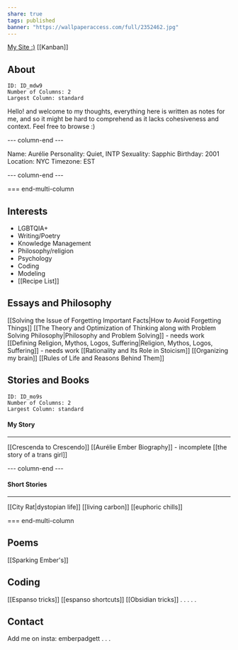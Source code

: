 ```yaml
---
share: true
tags: published
banner: "https://wallpaperaccess.com/full/2352462.jpg"
---
```

[My Site :)](https://emberauclair.github.io/Aurelie2/notes/landing/) 
[[Kanban]]
## About
```start-multi-column
ID: ID_mdw9
Number of Columns: 2
Largest Column: standard
```

Hello! and welcome to my thoughts, everything here is written as notes for me, and so it might be hard to comprehend as it lacks cohesiveness and context. Feel free to browse :)


--- column-end ---


Name: Aurélie
Personality: Quiet,  INTP
Sexuality: Sapphic
Birthday: 2001
Location: NYC
Timezone: EST


--- column-end ---

=== end-multi-column
## Interests
- LGBTQIA+
- Writing/Poetry
- Knowledge Management
- Philosophy/religion
- Psychology
- Coding
- Modeling
- [[Recipe List]] 

## Essays and Philosophy
[[Solving the Issue of Forgetting Important Facts|How to Avoid Forgetting Things]]
[[The Theory and Optimization of Thinking along with Problem Solving Philosophy|Philosophy and Problem Solving]] - needs work
[[Defining Religion, Mythos, Logos, Suffering|Religion, Mythos, Logos, Suffering]] - needs work
[[Rationality and Its Role in Stoicism]]
[[Organizing my brain]]
[[Rules of Life and Reasons Behind Them]]

## Stories and Books
```start-multi-column
ID: ID_mo9s
Number of Columns: 2
Largest Column: standard
```
#### My Story
---
[[Crescenda to Crescendo]]
[[Aurélie Ember Biography]] - incomplete
[[the story of a trans girl]] 



--- column-end ---
#### Short Stories
---
[[City Rat|dystopian life]]
[[living carbon]]
[[euphoric chills]]


=== end-multi-column

## Poems
[[Sparking Ember's]]


## Coding
[[Espanso tricks]]
[[espanso shortcuts]]
[[Obsidian tricks]]
.
.
.
.
.
## Contact
Add me on insta: emberpadgett
.
.
.